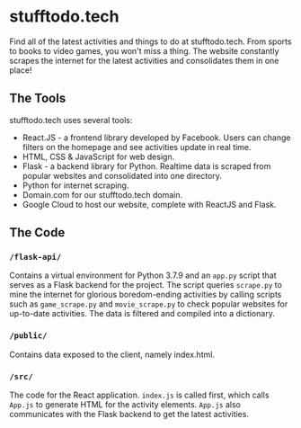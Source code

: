 # stufftodo.tech

Find all of the latest activities and things to do at stufftodo.tech.
From sports to books to video games, you won't miss a thing. The website
constantly scrapes the internet for the latest activities and consolidates
them in one place!

## The Tools
stufftodo.tech uses several tools:
* React.JS - a frontend library developed by Facebook. Users can change
filters on the homepage and see activities update in real time.
* HTML, CSS & JavaScript for web design.
* Flask - a backend library for Python. Realtime data is scraped from
popular websites and consolidated into one directory.
* Python for internet scraping.
* Domain.com for our stufftodo.tech domain.
* Google Cloud to host our website, complete with ReactJS and Flask.

## The Code

### `/flask-api/`
Contains a virtual environment for Python 3.7.9 and an `app.py` script that
serves as a Flask backend for the project. The script queries
`scrape.py` to mine the internet for glorious boredom-ending activities by calling scripts
such as `game_scrape.py` and `movie_scrape.py` to check popular websites
for up-to-date activities. The data is filtered and compiled into a dictionary.

### `/public/`
Contains data exposed to the client, namely index.html.

### `/src/`
The code for the React application. `index.js` is called first, which calls
`App.js` to generate HTML for the activity elements. `App.js` also communicates
with the Flask backend to get the latest activities.
